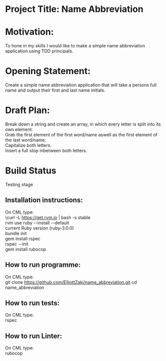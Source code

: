# Project Title: Name Abbreviation

# Motivation: 
To hone in my skills I would like to make a simple name abbreviation application using TDD principals. 

# Opening Statement:
Create a simple name abbreviation application that will take a persons full name and output their first and last name initials. 

# Draft Plan:
Break down a string and create an array, in which every letter is split into its own element. <br />
Grab the first element of the first word/name aswell as the first element of the last word/name.<br />
Capitalize both letters.<br />
Insert a full stop inbetween both letters. <br />

# Build Status
Testing stage <br />

## Installation instructions:
On CML type:<br />
\curl -L https://get.rvm.io | bash -s stable<br /> 
rvm use ruby --install --default<br />
current Ruby version (ruby-3.0.0)<br />
bundle init <br />
gem install rspec<br />
rspec --init<br />
gem install rubocop<br />

## How to run programme:
On CML type:<br />
git clone https://github.com/ElliottZaki/name_abbreviation.git
cd name_abbreviation

## How to run tests:
On CML type:<br />
rspec<br />

## How to run Linter:
On CML type:<br />
rubocop<br />